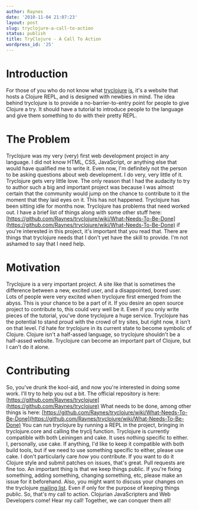 ```yaml
---
author: Raynes
date: '2010-11-04 21:07:23'
layout: post
slug: tryclojure-a-call-to-action
status: publish
title: TryClojure - A Call To Action
wordpress_id: '25'
---
```


# Introduction

For those of you who do not know what
[tryclojure](http://try-clojure.org)
[is](https://github.com/Raynes/tryclojure), it's a website that hosts a
Clojure REPL, and is designed with newbies in mind. The idea behind
tryclojure is to provide a no-barrier-to-entry point for people to give
Clojure a try. It should have a tutorial to introduce people to the
language and give them something to do with their pretty REPL.
# The Problem

Tryclojure was my very (very) first web development project in any
language. I did not know HTML, CSS, JavaScript, or anything else that
would have qualified me to write it. Even now, I'm definitely not the
person to be asking questions about web development. I do very, very
little of it. Tryclojure gets very little love. The only reason that I
had the audacity to try to author such a big and important project was
because I was almost certain that the community would jump on the chance
to contribute to it the moment that they laid eyes on it. This has not
happened. Tryclojure has been sitting idle for months now. Tryclojure
has problems that need worked out. I have a brief list of things along
with some other stuff here:
[https://github.com/Raynes/tryclojure/wiki/What-Needs-To-Be-Done](https://github.com/Raynes/tryclojure/wiki/What-Needs-To-Be-Done)
if you're interested in this project, it's important that you read that.
There are things that tryclojure needs that I don't yet have the skill
to provide. I'm not ashamed to say that I need help.
# Motivation

Tryclojure is a very important project. A site like that is sometimes
the difference between a new, excited user, and a disappointed, bored
user. Lots of people were very excited when tryclojure first emerged
from the abyss. This is your chance to be a part of it. If you desire an
open source project to contribute to, this could very well be it. Even
if you only write pieces of the tutorial, you've done tryclojure a huge
service. Tryclojure has the potential to stand proud with the crowd of
try sites, but right now, it isn't on that level. I'd hate for
tryclojure in its current state to become symbolic of Clojure. Clojure
isn't a half-assed language, so tryclojure shouldn't be a half-assed
website. Tryclojure can become an important part of Clojure, but I can't
do it alone.
# Contributing

So, you've drunk the kool-aid, and now you're interested in doing some
work. I'll try to help you out a bit. The official repository is here:
[https://github.com/Raynes/tryclojure](https://github.com/Raynes/tryclojure)
What needs to be done, among other things is here:
[https://github.com/Raynes/tryclojure/wiki/What-Needs-To-Be-Done](https://github.com/Raynes/tryclojure/wiki/What-Needs-To-Be-Done)
You can run tryclojure by running a REPL in the project, bringing in
tryclojure.core and calling the tryclj function. Tryclojure is currently
compatible with both Leiningen and cake. It uses nothing specific to
either. I, personally, use cake. If anything, I'd like to keep it
compatible with both build tools, but if we need to use something
specific to either, please use cake. I don't particularly care *how* you
contribute. If you want to do it Clojure style and submit patches on
issues, that's great. Pull requests are fine too. An important thing is
that we keep things public. If you're fixing something, adding
something, changing something, etc, please make an issue for it
beforehand. Also, you might want to discuss your changes on the
tryclojure [mailing list](http://groups.google.com/group/tryclojure).
Even if only for the purpose of keeping things public. So, that's my
call to action. Clojurian JavaScripters and Web Developers come! Hear my
call! Together, we can conquer them all!
